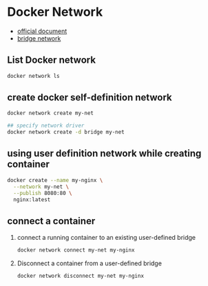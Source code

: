 # Docker Network
- [official document](https://docs.docker.com/network/)
- [bridge network](https://docs.docker.com/network/bridge/)

## List Docker network
```bash
docker network ls
```


## create docker self-definition network
```bash
docker network create my-net

## specify network driver
docker network create -d bridge my-net
```

## using user definition network while creating container
```bash
docker create --name my-nginx \
  --network my-net \
  --publish 8080:80 \
  nginx:latest 
```

## connect a container
1. connect a running container to an existing user-defined bridge
    ```bash
    docker network connect my-net my-nginx
    ```
2. Disconnect a container from a user-defined bridge
    ```bash
    docker network disconnect my-net my-nginx
    ```

